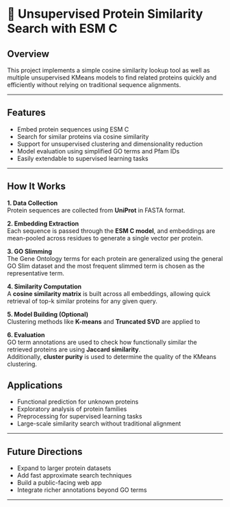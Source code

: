 # 🧬 Unsupervised Protein Similarity Search with ESM C

## Overview

This project implements a simple cosine similarity lookup tool as well as multiple unsupervised KMeans models to find related proteins quickly and efficiently without relying on traditional sequence alignments.

---

## Features
- Embed protein sequences using ESM C
- Search for similar proteins via cosine similarity
- Support for unsupervised clustering and dimensionality reduction
- Model evaluation using simplified GO terms and Pfam IDs
- Easily extendable to supervised learning tasks

---

## How It Works

**1. Data Collection**  
Protein sequences are collected from **UniProt** in FASTA format.

**2. Embedding Extraction**  
Each sequence is passed through the **ESM C model**, and embeddings are mean-pooled across residues to generate a single vector per protein.

**3. GO Slimming**  
The Gene Ontology terms for each protein are generalized using the general GO Slim dataset and the most frequent slimmed term is chosen as the representative term.

**4. Similarity Computation**  
A **cosine similarity matrix** is built across all embeddings, allowing quick retrieval of top-k similar proteins for any given query.


**5. Model Building (Optional)**  
Clustering methods like **K-means** and **Truncated SVD** are applied to 

**6. Evaluation**  
GO term annotations are used to check how functionally similar the retrieved proteins are using **Jaccard similarity**.  
Additionally, **cluster purity** is used to determine the quality of the KMeans clustering.


## Applications
- Functional prediction for unknown proteins
- Exploratory analysis of protein families
- Preprocessing for supervised learning tasks
- Large-scale similarity search without traditional alignment

---

## Future Directions
- Expand to larger protein datasets
- Add fast approximate search techniques
- Build a public-facing web app
- Integrate richer annotations beyond GO terms

---

